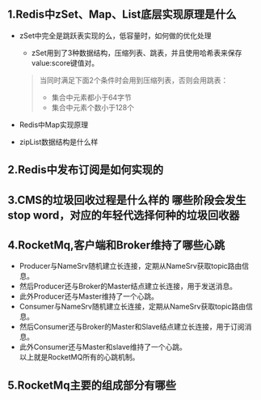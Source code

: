 1.Redis中zSet、Map、List底层实现原理是什么
------
* zSet中完全是跳跃表实现的么，低容量时，如何做的优化处理
  - zSet用到了3种数据结构，压缩列表、跳表，并且使用哈希表来保存value:score键值对。    
  > 当同时满足下面2个条件时会用到压缩列表，否则会用跳表：
  >  - 集合中元素都小于64字节
  >  - 集合中元素个数小于128个

* Redis中Map实现原理

* zipList数据结构是什么样

2.Redis中发布订阅是如何实现的
------

3.CMS的垃圾回收过程是什么样的 哪些阶段会发生stop word，对应的年轻代选择何种的垃圾回收器
------

4.RocketMq,客户端和Broker维持了哪些心跳
------
- Producer与NameSrv随机建立长连接，定期从NameSrv获取topic路由信息。
- 然后Producer还与Broker的Master结点建立长连接，用于发送消息。
- 此外Producer还与Master维持了一个心跳。
- Consumer与NameSrv随机建立长连接，定期从NameSrv获取topic路由信息。
- 然后Consumer还与Broker的Master和Slave结点建立长连接，用于订阅消息。
- 此外Consumer还与Master和slave维持了一个心跳。   
以上就是RocketMQ所有的心跳机制。

5.RocketMq主要的组成部分有哪些
------

